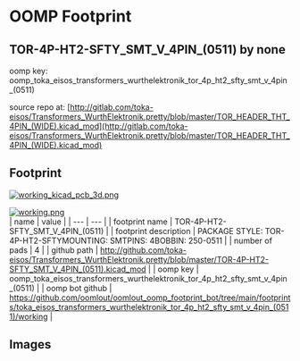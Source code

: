 # OOMP Footprint  
## TOR-4P-HT2-SFTY_SMT_V_4PIN_(0511)  by none  
  
oomp key: oomp_toka_eisos_transformers_wurthelektronik_tor_4p_ht2_sfty_smt_v_4pin_(0511)  
  
source repo at: [http://gitlab.com/toka-eisos/Transformers_WurthElektronik.pretty/blob/master/TOR_HEADER_THT_4PIN_(WIDE).kicad_mod](http://gitlab.com/toka-eisos/Transformers_WurthElektronik.pretty/blob/master/TOR_HEADER_THT_4PIN_(WIDE).kicad_mod)  
## Footprint  
  
[![working_kicad_pcb_3d.png](working_kicad_pcb_3d_600.png)](working_kicad_pcb_3d.png)  
  
[![working.png](working_600.png)](working.png)  
| name | value | 
| --- | --- | 
| footprint name | TOR-4P-HT2-SFTY_SMT_V_4PIN_(0511) | 
| footprint description | PACKAGE STYLE: TOR-4P-HT2-SFTYMOUNTING: SMTPINS: 4BOBBIN: 250-0511 | 
| number of pads | 4 | 
| github path | http://github.com/toka-eisos/Transformers_WurthElektronik.pretty/blob/master/TOR-4P-HT2-SFTY_SMT_V_4PIN_(0511).kicad_mod | 
| oomp key | oomp_toka_eisos_transformers_wurthelektronik_tor_4p_ht2_sfty_smt_v_4pin_(0511) | 
| oomp bot github | https://github.com/oomlout/oomlout_oomp_footprint_bot/tree/main/footprints/toka_eisos_transformers_wurthelektronik_tor_4p_ht2_sfty_smt_v_4pin_(0511)/working | 
## Images  
